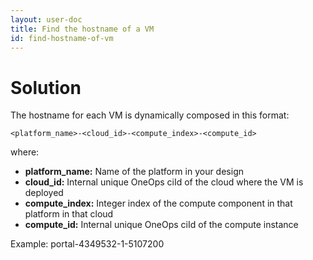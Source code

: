 ```yaml
---
layout: user-doc
title: Find the hostname of a VM
id: find-hostname-of-vm
---
```


# Solution

The hostname for each VM is dynamically composed in this format:

```
<platform_name>-<cloud_id>-<compute_index>-<compute_id>
```


where:


* **platform_name:** Name of the platform in your design
* **cloud_id:** Internal unique OneOps ciId of the cloud where the VM is deployed
* **compute_index:** Integer index of the compute component in that platform in that cloud
* **compute_id:** Internal unique OneOps ciId of the compute instance

Example:  portal-4349532-1-5107200


